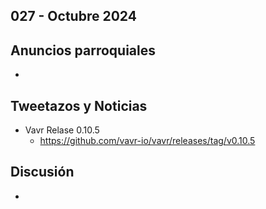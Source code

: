 027 - Octubre 2024
--

## Anuncios parroquiales
*

## Tweetazos y Noticias
* Vavr Relase 0.10.5
  * https://github.com/vavr-io/vavr/releases/tag/v0.10.5 

## Discusión
*
